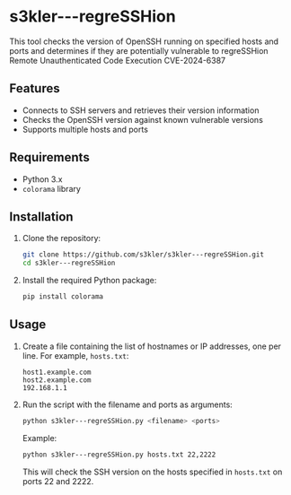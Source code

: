 # s3kler---regreSSHion
This tool checks the version of OpenSSH running on specified hosts and ports and determines if they are potentially vulnerable to regreSSHion Remote Unauthenticated Code Execution CVE-2024-6387

## Features

- Connects to SSH servers and retrieves their version information
- Checks the OpenSSH version against known vulnerable versions
- Supports multiple hosts and ports

## Requirements

- Python 3.x
- `colorama` library

## Installation

1. Clone the repository:

    ```bash
    git clone https://github.com/s3kler/s3kler---regreSSHion.git
    cd s3kler---regreSSHion
    ```

2. Install the required Python package:

    ```bash
    pip install colorama
    ```

## Usage

1. Create a file containing the list of hostnames or IP addresses, one per line. For example, `hosts.txt`:

    ```
    host1.example.com
    host2.example.com
    192.168.1.1
    ```

2. Run the script with the filename and ports as arguments:

    ```bash
    python s3kler---regreSSHion.py <filename> <ports>
    ```

    Example:

    ```bash
    python s3kler---regreSSHion.py hosts.txt 22,2222
    ```

    This will check the SSH version on the hosts specified in `hosts.txt` on ports 22 and 2222.
